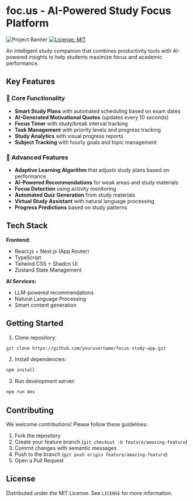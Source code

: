 # foc.us - AI-Powered Study Focus Platform

![Project Banner](https://placehold.co/1200x400/1e3a8a/white?text=foc.us%20-%20Transform%20Your%20Study%20Habits)
[![License: MIT](https://img.shields.io/badge/License-MIT-blue.svg)](https://opensource.org/licenses/MIT)

An intelligent study companion that combines productivity tools with AI-powered insights to help students maximize focus and academic performance.

## Key Features

### 🎯 Core Functionality
- **Smart Study Plans** with automated scheduling based on exam dates
- **AI-Generated Motivational Quotes** (updates every 10 seconds)
- **Focus Timer** with study/break interval tracking
- **Task Management** with priority levels and progress tracking
- **Study Analytics** with visual progress reports
- **Subject Tracking** with hourly goals and topic management

### 🚀 Advanced Features
- **Adaptive Learning Algorithm** that adjusts study plans based on performance
- **AI-Powered Recommendations** for weak areas and study materials
- **Focus Detection** using activity monitoring
- **Automated Quiz Generation** from study materials
- **Virtual Study Assistant** with natural language processing
- **Progress Predictions** based on study patterns

## Tech Stack

**Frontend:**
- React.js + Next.js (App Router)
- TypeScript
- Tailwind CSS + Shadcn UI
- Zustand State Management

**AI Services:**
- LLM-powered recommendations
- Natural Language Processing
- Smart content generation

## Getting Started

1. Clone repository:
```bash
git clone https://github.com/yourusername/focus-study-app.git
```

2. Install dependencies:
```bash
npm install
```

3. Run development server:
```bash
npm run dev
```

## Contributing

We welcome contributions! Please follow these guidelines:
1. Fork the repository
2. Create your feature branch (`git checkout -b feature/amazing-feature`)
3. Commit changes with semantic messages
4. Push to the branch (`git push origin feature/amazing-feature`)
5. Open a Pull Request

## License

Distributed under the MIT License. See `LICENSE` for more information.
